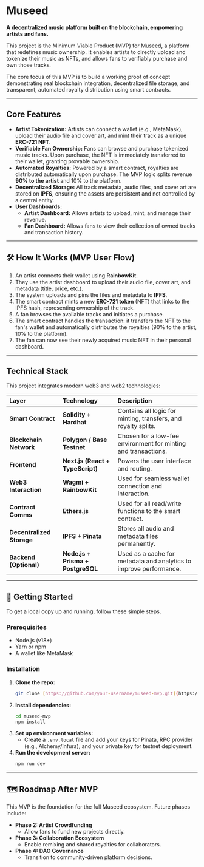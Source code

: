 # Museed

**A decentralized music platform built on the blockchain, empowering artists and fans.**

This project is the Minimum Viable Product (MVP) for Museed, a platform that redefines music ownership. It enables artists to directly upload and tokenize their music as NFTs, and allows fans to verifiably purchase and own those tracks.

The core focus of this MVP is to build a working proof of concept demonstrating real blockchain integration, decentralized file storage, and transparent, automated royalty distribution using smart contracts.

---

## Core Features

- **Artist Tokenization:** Artists can connect a wallet (e.g., MetaMask), upload their audio file and cover art, and mint their track as a unique **ERC-721 NFT**.
- **Verifiable Fan Ownership:** Fans can browse and purchase tokenized music tracks. Upon purchase, the NFT is immediately transferred to their wallet, granting provable ownership.
- **Automated Royalties:** Powered by a smart contract, royalties are distributed automatically upon purchase. The MVP logic splits revenue **90% to the artist** and 10% to the platform.
- **Decentralized Storage:** All track metadata, audio files, and cover art are stored on **IPFS**, ensuring the assets are persistent and not controlled by a central entity.
- **User Dashboards:**
  - **Artist Dashboard:** Allows artists to upload, mint, and manage their revenue.
  - **Fan Dashboard:** Allows fans to view their collection of owned tracks and transaction history.

---

## 🛠 How It Works (MVP User Flow)

1.  An artist connects their wallet using **RainbowKit**.
2.  They use the artist dashboard to upload their audio file, cover art, and metadata (title, price, etc.).
3.  The system uploads and pins the files and metadata to **IPFS**.
4.  The smart contract mints a new **ERC-721 token** (NFT) that links to the IPFS hash, representing ownership of the track.
5.  A fan browses the available tracks and initiates a purchase.
6.  The smart contract handles the transaction: it transfers the NFT to the fan's wallet and automatically distributes the royalties (90% to the artist, 10% to the platform).
7.  The fan can now see their newly acquired music NFT in their personal dashboard.

---

## Technical Stack

This project integrates modern web3 and web2 technologies:

| Layer                     | Technology                        | Description                                                        |
| :------------------------ | :-------------------------------- | :----------------------------------------------------------------- |
| **Smart Contract**        | **Solidity + Hardhat**            | Contains all logic for minting, transfers, and royalty splits.     |
| **Blockchain Network**    | **Polygon / Base Testnet**        | Chosen for a low-fee environment for minting and transactions.     |
| **Frontend**              | **Next.js (React + TypeScript)**  | Powers the user interface and routing.                             |
| **Web3 Interaction**      | **Wagmi + RainbowKit**            | Used for seamless wallet connection and interaction.               |
| **Contract Comms**        | **Ethers.js**                     | Used for all read/write functions to the smart contract.           |
| **Decentralized Storage** | **IPFS + Pinata**                 | Stores all audio and metadata files permanently.                   |
| **Backend (Optional)**    | **Node.js + Prisma + PostgreSQL** | Used as a cache for metadata and analytics to improve performance. |

---

## 🏁 Getting Started

To get a local copy up and running, follow these simple steps.

### Prerequisites

- Node.js (v18+)
- Yarn or npm
- A wallet like MetaMask

### Installation

1.  **Clone the repo:**
    ```sh
    git clone [https://github.com/your-username/museed-mvp.git](https://github.com/your-username/museed-mvp.git)
    ```
2.  **Install dependencies:**
    ```sh
    cd museed-mvp
    npm install
    ```
3.  **Set up environment variables:**
    - Create a `.env.local` file and add your keys for Pinata, RPC provider (e.g., Alchemy/Infura), and your private key for testnet deployment.
4.  **Run the development server:**
    ```sh
    npm run dev
    ```

---

## 🗺 Roadmap After MVP

This MVP is the foundation for the full Museed ecosystem. Future phases include:

- **Phase 2: Artist Crowdfunding**
  - Allow fans to fund new projects directly.
- **Phase 3: Collaboration Ecosystem**
  - Enable remixing and shared royalties for collaborators.
- **Phase 4: DAO Governance**
  - Transition to community-driven platform decisions.
